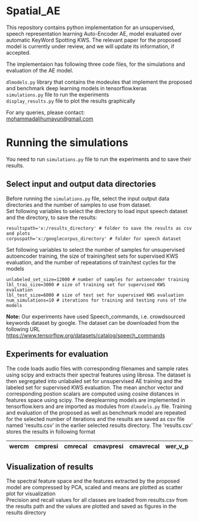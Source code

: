# Spatial_AE

This repository contains python implementation for an unsupervised, speech representation learning Auto-Encoder AE, model evaluated over automatic KeyWord Spotting KWS.
The relevant paper for the proposed model is currently under review, and we will update its information, if accepted.  

The implementaion has following three code files, for the simulations and evaluation of the AE model.

`dlmodels.py` library that contains the modeules that implement the proposed and benchmark deep learning models in tensorflow.keras   
`simulations.py` file to run the experiments  
`display_results.py` file to plot the results graphically  

For any queries, please contact:  
mohammadalihumayun@gmail.com

# Running the simulations

You need to run `simulations.py` file to run the experiments and to save their results.

## Select input and output data directories
Before running the `simulations.py` file, select the input output data directories and the number of samples to use from dataset.    
Set following variables to select the directory to load input speech dataset and the directory, to save the results:
```
resultspath='x:/results_directory' # folder to save the results as csv and plots
corpuspath='x:/googlecorpus_directory' # folder for speech dataset
```

Set following variables to select the number of samples for unsupervised autoencoder training, the size of training/test sets for supervised KWS evaluation, and the number of repeatations of train/test cycles for the models

```
unlabeled_set_size=12000 # number of samples for autoencoder training
lbl_trai_size=3000 # size of training set for supervised KWS evaluation
lbl_test_size=6000 # size of test set for supervised KWS evaluation
num_simulations=10 # iterations for training and testing runs of the models
```


**Note:** Our experiments have used Speech_commands, i.e. crowdsourced keywords dataset by google. The dataset can be downloaded from the following URL  
https://www.tensorflow.org/datasets/catalog/speech_commands


## Experiments for evaluation

The code loads audio files with corresponding filenames and sample rates using scipy and extracts their spectral features using librosa.
The dataset is then segregated into unlabaled set for unsupervised AE training and the labeled set for  supervised KWS evaluation.
The mean anchor vector and corresponding postion scalars are computed using cosine distances in features space using scipy.
The deeplearning models are implemented in tensorflow.kers and are imported as modules from `dlmodels.py` file. 
Training and evaluation of the proposed as well as benchmark model are repeated for the selected number of iterations and the results are saved as csv file named 'results.csv' in the earlier selected results directory. The 'results.csv' stores the results in following format


|wercm|cmpresi|cmrecal|cmavpresi|cmavrecal|wer_v_p|appresi|aprecal|apavpresi|apavrecal|
|---|---|---|---|---|---|---|---|---|---|

## Visualization of results
The spectral feature space and the features extracted by the proposed model are compressed by PCA, scaled and means are plotted as scatter plot for visualization  
Precision and recall values for all classes are loaded from results.csv from the results path and the values are plotted and saved as figures in the results directory
